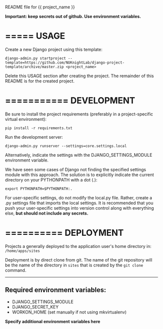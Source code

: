 README file for {{ project_name }}

**Important: keep secrets out of github. Use environment variables.**

=====
USAGE
=====
Create a new Django project using this template:

    django-admin.py startproject --template=https://github.com/NUKnightLab/django-project-template/archive/master.zip <project_name>

Delete this USAGE section after creating the project. The remainder of this
README is for the created project.

===========
DEVELOPMENT
===========

Be sure to install the project requirements (preferably in a project-specific
virtual environment):

    pip install -r requirements.txt

Run the development server:

    django-admin.py runserver --settings=core.settings.local

Alternatively, indicate the settings with the DJANGO_SETTINGS_MODULE
environment variable.

We have seen some cases of Django not finding the specified settings module
with this approach. The solution is to explicitly indicate the current
directory on your PYTHONPATH with a dot (.):

    export PYTHONPATH=$PYTHONPATH:.

For user-specific settings, do not modify the local.py file. Rather, create
a <username>.py settings file that imports the local settings. It is
recommended that you push your user-specific settings into version control
along with everything else, **but should not include any secrets.**

==========
DEPLOYMENT
==========

Projects a generally deployed to the application user's home directory in: ``/home/apps/sites``

Deployment is by direct clone from git. The name of the git repository
will be the name of the directory in ``sites`` that is created by the
``git clone`` command.

-------------------------------
Required environment variables:
-------------------------------
- DJANGO_SETTINGS_MODULE
- DJANGO_SECRET_KEY
- WORKON_HOME (set manually if not using mkvirtualenv)

**Specify additional environment variables here**

